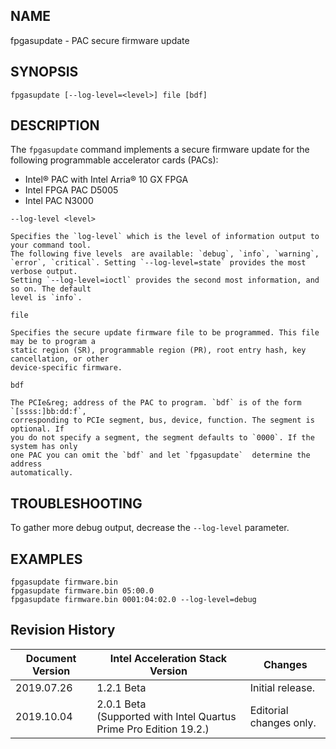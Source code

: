 ## NAME ##
fpgasupdate - PAC secure firmware update

## SYNOPSIS ##

`fpgasupdate [--log-level=<level>] file [bdf]`

## DESCRIPTION ##

The ```fpgasupdate``` command implements a secure firmware update for the following programmable accelerator cards (PACs):
* Intel&reg; PAC with Intel Arria&reg; 10 GX FPGA
* Intel FPGA PAC D5005
* Intel PAC N3000

`--log-level <level>`

    Specifies the `log-level` which is the level of information output to your command tool.
    The following five levels  are available: `debug`, `info`, `warning`,
    `error`, `critical`. Setting `--log-level=state` provides the most verbose output.
    Setting `--log-level=ioctl` provides the second most information, and so on. The default
    level is `info`. 

`file`

    Specifies the secure update firmware file to be programmed. This file may be to program a
    static region (SR), programmable region (PR), root entry hash, key cancellation, or other
    device-specific firmware.

`bdf`

    The PCIe&reg; address of the PAC to program. `bdf` is of the form `[ssss:]bb:dd:f`,
    corresponding to PCIe segment, bus, device, function. The segment is optional. If
    you do not specify a segment, the segment defaults to `0000`. If the system has only
    one PAC you can omit the `bdf` and let `fpgasupdate`  determine the address
    automatically.

## TROUBLESHOOTING ##

To gather more debug output, decrease the `--log-level` parameter. 

## EXAMPLES ##

`fpgasupdate firmware.bin`<br>
`fpgasupdate firmware.bin 05:00.0`<br>
`fpgasupdate firmware.bin 0001:04:02.0 --log-level=debug`

## Revision History ##

 | Document Version |  Intel Acceleration Stack Version  | Changes  |
 | ---------------- |------------------------------------|----------|
 |2019.07.26 | 1.2.1 Beta | Initial release. |
 |2019.10.04 | 2.0.1 Beta <br> (Supported with Intel Quartus Prime Pro Edition 19.2.) | Editorial changes only. |
